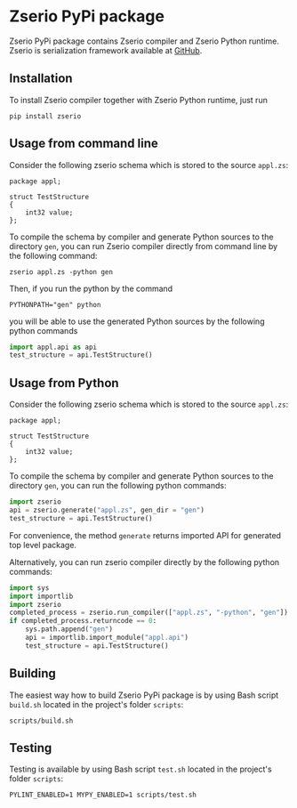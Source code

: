 # Zserio PyPi package

Zserio PyPi package contains Zserio compiler and Zserio Python runtime. Zserio is serialization framework
available at [GitHub](http://zserio.org).

## Installation

To install Zserio compiler together with Zserio Python runtime, just run

```
pip install zserio
```

## Usage from command line

Consider the following zserio schema which is stored to the source `appl.zs`:

```
package appl;

struct TestStructure
{
    int32 value;
};
```

To compile the schema by compiler and generate Python sources to the directory `gen`, you can run Zserio
compiler directly from command line by the following command:

```
zserio appl.zs -python gen
```

Then, if you run the python by the command

```
PYTHONPATH="gen" python
```

you will be able to use the generated Python sources by the following python commands

```py
import appl.api as api
test_structure = api.TestStructure()
```

## Usage from Python

Consider the following zserio schema which is stored to the source `appl.zs`:

```
package appl;

struct TestStructure
{
    int32 value;
};
```

To compile the schema by compiler and generate Python sources to the directory `gen`, you can run the
following python commands:

```py
import zserio
api = zserio.generate("appl.zs", gen_dir = "gen")
test_structure = api.TestStructure()
```

For convenience, the method `generate` returns imported API for generated top level package.

Alternatively, you can run zserio compiler directly by the following python commands:

```py
import sys
import importlib
import zserio
completed_process = zserio.run_compiler(["appl.zs", "-python", "gen"])
if completed_process.returncode == 0:
    sys.path.append("gen")
    api = importlib.import_module("appl.api")
    test_structure = api.TestStructure()
```

## Building

The easiest way how to build Zserio PyPi package is by using Bash script `build.sh` located in the project's
folder `scripts`:

```
scripts/build.sh
```

## Testing

Testing is available by using Bash script `test.sh` located in the project's folder `scripts`:

```
PYLINT_ENABLED=1 MYPY_ENABLED=1 scripts/test.sh
```
